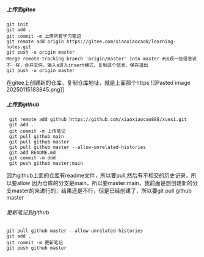 ##### 上传到gitee
```
git init
git add .
git commit -m 上传所有学习笔记
git remote add origin https://gitee.com/xiaoxiaocao8/learning-notes.git
git push -u origin master
Merge remote-tracking branch 'origin/master' into master #出现一些信息说不一样，合并文件，输入a进入insert模式，复制这个信息，保存退出
git push -u origin master
```
在gitee上创建新的仓库，复制仓库地址，就是上面那个https
![[Pasted image 20250115183845.png]]

##### 上传到github
```
 git remote add github https://github.com/xiaoxiaocao888/xuexi.git
 git add .
 git commit -m 上传笔记
 git pull github main
 git pull github master
 git pull github master --allow-unrelated-histories
 git add README.md
 git commit -m ddd
 git push github master:main

```
因为github上面的仓库有readme文件，所以要pull,然后有不相交的历史记录，所以要allow
因为仓库的分支是main，所以要master:main，我前面是想创建新的分支master的来进行的，结果还是不行，但是已经创建了，所以要git pull github master

###### 更新笔记到github
```
git pull github master --allow-unrelated-histories
git add .
git commit -m 更新笔记
git push github master
```
